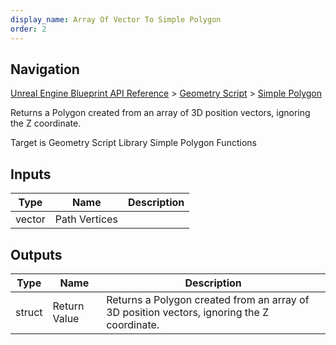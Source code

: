 ```yaml
---
display_name: Array Of Vector To Simple Polygon
order: 2
---
```

## Navigation

[Unreal Engine Blueprint API Reference](https://dev.epicgames.com/documentation/en-us/unreal-engine/BlueprintAPI) > [Geometry Script](https://dev.epicgames.com/documentation/en-us/unreal-engine/BlueprintAPI/GeometryScript) > [Simple Polygon](https://dev.epicgames.com/documentation/en-us/unreal-engine/BlueprintAPI/GeometryScript/SimplePolygon)

Returns a Polygon created from an array of 3D position vectors, ignoring the Z coordinate.

Target is Geometry Script Library Simple Polygon Functions

## Inputs

| Type | Name | Description |
| --- | --- | --- |
| vector | Path Vertices |  |

## Outputs

| Type | Name | Description |
| --- | --- | --- |
| struct | Return Value | Returns a Polygon created from an array of 3D position vectors, ignoring the Z coordinate. |
